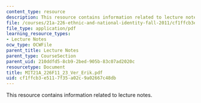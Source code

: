 ```yaml
---
content_type: resource
description: This resource contains information related to lecture notes.
file: /courses/21a-226-ethnic-and-national-identity-fall-2011/cf1ffcb3e5117f35a02c9a02667c48db_MIT21A_226F11_23_Ver_Erik.pdf
file_type: application/pdf
learning_resource_types:
- Lecture Notes
ocw_type: OCWFile
parent_title: Lecture Notes
parent_type: CourseSection
parent_uid: 210ddfd5-8cb9-2bed-905b-83c07ad2020c
resourcetype: Document
title: MIT21A_226F11_23_Ver_Erik.pdf
uid: cf1ffcb3-e511-7f35-a02c-9a02667c48db
---
```

This resource contains information related to lecture notes.

